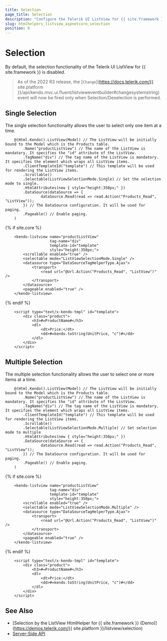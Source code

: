 ```yaml
---
title: Selection
page_title: Selection
description: "Configure the Telerik UI ListView for {{ site.framework }} to enable selection functionality."
slug: htmlhelpers_listview_aspnetcore_selection
position: 8
---
```


# Selection

By default, the selection functionality of the Telerik UI ListView for {{ site.framework }} is disabled.

> As of the 2022 R3 release, the [`Change`](https://docs.telerik.com/{{ site.platform }}/api/kendo.mvc.ui.fluent/listvieweventbuilder#changesystemstring) event will now be fired only when Selection/Deselection is performed.

## Single Selection

The single selection functionality allows the user to select only one item at a time.

```HtmlHelper
    @(Html.Kendo().ListView(Model) // The ListView will be initially bound to the Model which is the Products table.
        .Name("productListView") // The name of the ListView is mandatory. It specifies the "id" attribute of the ListView.
        .TagName("div") // The tag name of the ListView is mandatory. It specifies the element which wraps all ListView items.
        .ClientTemplateId("template") // This template will be used for rendering the ListView items.
        .Scrollable()
        .Selectable(ListViewSelectionMode.Single) // Set the selection mode to single.
        .HtmlAttributes(new { style="height:350px;" })
        .DataSource(dataSource => {
                dataSource.Read(read => read.Action("Products_Read", "ListView"));
        }) // The DataSource configuration. It will be used for paging.
        .Pageable() // Enable paging.
    )
```
{% if site.core %}
```TagHelper
    <kendo-listview name="productListView"
                    tag-name="div"
                    template-id="template"
                    style="height:350px;">
        <scrollable enabled="true" />
        <selectable mode="ListViewSelectionMode.Single" />
        <datasource type="DataSourceTagHelperType.Ajax">
            <transport>
                <read url="@Url.Action("Products_Read", "ListView")" />
            </transport>
        </datasource>
        <pageable enabled="true" />
    </kendo-listview>
```
{% endif %}
```JS Template
    <script type="text/x-kendo-tmpl" id="template">
        <div class="product">
            <h3>#=ProductName#</h3>
            <dl>
                <dt>Price:</dt>
                <dd>#=kendo.toString(UnitPrice, "c")#</dd>
            </dl>
        </div>
    </script>
```

## Multiple Selection

The multiple selection functionality allows the user to select one or more items at a time.

```HtmlHelper
    @(Html.Kendo().ListView(Model) // The ListView will be initially bound to the Model which is the Products table.
        .Name("productListView") // The name of the ListView is mandatory. It specifies the "id" attribute of the ListView.
        .TagName("div") // The tag name of the ListView is mandatory. It specifies the element which wraps all ListView items.
        .ClientTemplateId("template") // This template will be used for rendering the ListView items.
        .Scrollable()
        .Selectable(ListViewSelectionMode.Multiple) // Set selection mode to multiple
        .HtmlAttributes(new { style="height:350px;" })
        .DataSource(dataSource => {
                dataSource.Read(read => read.Action("Products_Read", "ListView"));
        }) // The DataSource configuration. It will be used for paging.
        .Pageable() // Enable paging.
    )
```
{% if site.core %}
```TagHelper
    <kendo-listview name="productListView"
                    tag-name="div"
                    template-id="template"
                    style="height:350px;">
        <scrollable enabled="true" />
        <selectable mode="ListViewSelectionMode.Multiple" />
        <datasource type="DataSourceTagHelperType.Ajax">
            <transport>
                <read url="@Url.Action("Products_Read", "ListView")" />
            </transport>
        </datasource>
        <pageable enabled="true" />
    </kendo-listview>
```
{% endif %}
```JS Template
    <script type="text/x-kendo-tmpl" id="template">
        <div class="product">
            <h3>#=ProductName#</h3>
            <dl>
                <dt>Price:</dt>
                <dd>#=kendo.toString(UnitPrice, "c")#</dd>
            </dl>
        </div>
    </script>
```

## See Also

* [Selection by the ListView HtmlHelper for {{ site.framework }} (Demo)](https://demos.telerik.com/{{ site.platform }}/listview/selection)
* [Server-Side API](/api/listview)
